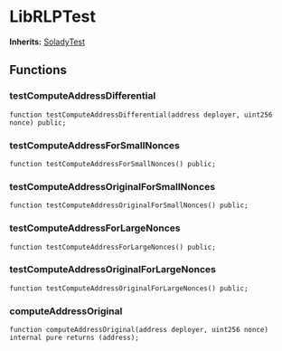 # LibRLPTest
**Inherits:**
[SoladyTest](/lib/solady/test/utils/SoladyTest.sol/contract.SoladyTest.md)


## Functions
### testComputeAddressDifferential


```solidity
function testComputeAddressDifferential(address deployer, uint256 nonce) public;
```

### testComputeAddressForSmallNonces


```solidity
function testComputeAddressForSmallNonces() public;
```

### testComputeAddressOriginalForSmallNonces


```solidity
function testComputeAddressOriginalForSmallNonces() public;
```

### testComputeAddressForLargeNonces


```solidity
function testComputeAddressForLargeNonces() public;
```

### testComputeAddressOriginalForLargeNonces


```solidity
function testComputeAddressOriginalForLargeNonces() public;
```

### computeAddressOriginal


```solidity
function computeAddressOriginal(address deployer, uint256 nonce) internal pure returns (address);
```

